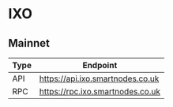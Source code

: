 # IXO
## Mainnet
Type | Endpoint
------------ | -------------
API | https://api.ixo.smartnodes.co.uk
RPC | https://rpc.ixo.smartnodes.co.uk

